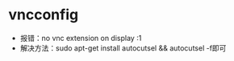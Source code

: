 # vncconfig

* 报错：no vnc extension on display :1
* 解决方法：sudo apt-get install autocutsel && autocutsel -f即可